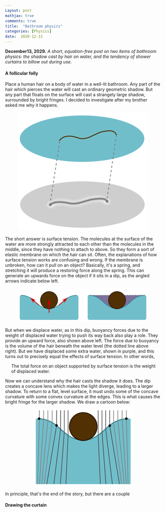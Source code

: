 ```yaml
---
Layout: post
mathjax: true
comments: true
title:  "Bathroom physics"
categories: [Physics]
date:  2020-12-13
---
```


**December13, 2029.** *A short, equation-free post on two items of bathroom
  physics: the shadow cast by hair on water, and the tendency of
  shower curtains to billow out during use.*

#### A follicular folly

Place a human hair on a body of water in a well-lit bathroom.
Any part of the hair which pierces the water will cast an ordinary geometric shadow.
But any part that floats on the surface will cast a strangely large
shadow, surrounded by bright fringes.
I decided to investigate after my brother asked me why it happens.

<figure>
    <div style="text-align:center"><img src
    ="/images/posts/hair1.png"/>
	</div>
	</figure>

The short answer is surface tension.
The molecules at the surface of the water are more strongly attracted
to each other than the molecules in the middle, since they have
nothing to attach to above.
So they form a sort of elastic membrane on which the hair can sit.
Often, the explanations of how surface tension works are confusing
and wrong.
If the membrane is unbroken, how can it pull on an object?
Basically, it's a spring, and stretching it will produce a restoring
force along the spring.
This can generate an upwards force on the object if it sits in a dip,
as the angled arrows indicate below left.

<figure>
    <div style="text-align:center"><img src
    ="/images/posts/hair2.png"/>
	</div>
	</figure>

But when we displace water, as in this dip, buoyancy forces due to the
weight of displaced water trying to push its way back also play a
role.
They provide an upward force, also shown above left.
The force due to buoyancy is the volume of the hair beneath the water
level (the dotted line above right).
But we have displaced some extra water, shown in purple, and this
turns out to precisely equal the effects of surface tension.
In other words,

<span style="padding-left: 20px; display:block">
The total force on an object supported by surface tension is the
weight of displaced water.
</span>

Now we can understand why the hair casts the shadow it does.
The dip creates a concave lens which makes the light diverge, leading
to a larger shadow.
To return to a flat, level surface, it must undo some of the concave
curvature with some convex curvature at the edges.
This is what causes the bright fringe for the larger shadow.
We draw a cartoon below:

<figure>
    <div style="text-align:center"><img src
    ="/images/posts/hair3.png"/>
	</div>
	</figure>

In principle, that's the end of the story, but there are a couple 

#### Drawing the curtain
